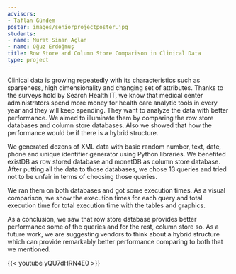 ```yaml
---
advisors:
- Taflan Gündem
poster: images/seniorprojectposter.jpg
students:
- name: Murat Sinan Açlan
- name: Oğuz Erdoğmuş
title: Row Store and Column Store Comparison in Clinical Data
type: project
---
```


Clinical data is growing repeatedly with its characteristics such as sparseness, high dimensionality and changing set of attributes. Thanks to the surveys hold by Search Health IT, we know that medical center administrators spend more money for health care analytic tools in every year and they will keep spending. They want to analyze the data with better performance. We aimed to illuminate them by comparing the row store databases and column store databases. Also we showed that how the performance would be if there is a hybrid structure.  

 We generated dozens of XML data with basic random number, text, date, phone and unique identifier generator using Python libraries. We benefited existDB as row stored database and monetDB as column store database. After putting all the data to those databases, we chose 13 queries and tried not to be unfair in terms of choosing those queries.  

 We ran them on both databases and got some execution times. As a visual comparison, we show the execution times for each query and total execution time for total execution time with the tables and graphics.  

 As a conclusion, we saw that row store database provides better performance some of the queries and for the rest, column store so. As a future work, we are suggesting vendors to think about a hybrid structure which can provide remarkably better performance comparing to both that we mentioned.


{{< youtube yQU7dHRN4E0 >}}